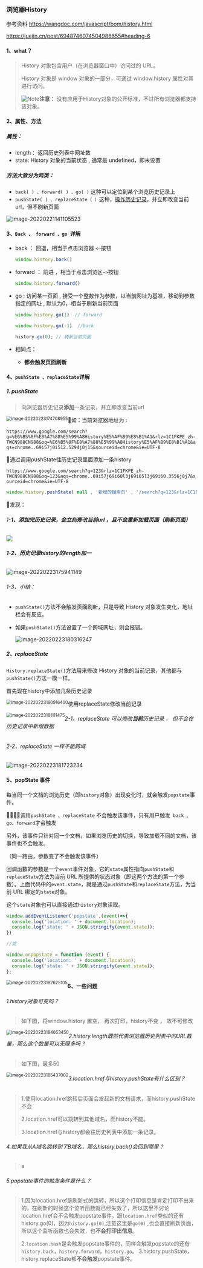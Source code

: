 

### 浏览器History

参考资料
https://wangdoc.com/javascript/bom/history.html

https://juejin.cn/post/6948746074504986655#heading-6

#### 1、what？

> History 对象包含用户（在浏览器窗口中）访问过的 URL。
>
> History 对象是 window 对象的一部分，可通过 window.history 属性对其进行访问。
>
> ![Note](https://www.runoob.com/images/lamp.gif)**注意：** 没有应用于History对象的公开标准，不过所有浏览器都支持该对象。

#### 2、属性、方法

##### 属性：

- length： 返回历史列表中网址数
- state:   History 对象的当前状态 , 通常是 undefined，即未设置

##### 方法大致分为两类：

- `back( ) 、forward( ) 、go( )`  这种可以定位到某个浏览历史记录上
- `pushState( ) 、replaceState（ ）`这种，<u>操作历史记录</u>，并立即改变当前url，但不刷新页面

![image-20220221141105523](https://raw.githubusercontent.com/JuntengMa/image/master/202202211411599.png)

#### 3、`Back 、 forward 、go `详解

- back ： 回退，相当于点击浏览器 ` <— `按钮  

  ```js
  window.history.back()
  ```

- forward ： 前进 ，相当于点击浏览区` —> `按钮

  ```js
  window.history.forward()
  ```

- go :  访问某一页面 , 接受一个整数作为参数，以当前网址为基准，移动到参数指定的网址 , 默认为0，相当于刷新当前页面

  ```js
  window.history.go(1)  // forward
  
  window.history.go(-1)  //back
  
  history.go(0); // 刷新当前页面
  ```

- 相同点：

  - **都会触发页面刷新**

#### 4、`pushState 、replaceState`详解

##### 1. pushState 

> 向浏览器历史记录**添加**一条记录，并立即改变当前url

<img src="https://raw.githubusercontent.com/JuntengMa/image/master/202202231747035.png" alt="image-20220223174708955" style="zoom:80%;float:left" />

 🍕如：当前浏览器地址为 : 

`https://www.google.com/search?q=%E6%B5%8F%E8%A7%88%E5%99%A8History%E5%AF%B9%E8%B1%A1&rlz=1C1FKPE_zh-TWCN988CN988&oq=%E6%B5%8F%E8%A7%88%E5%99%A8History%E5%AF%B9%E8%B1%A1&aqs=chrome..69i57j0i512.5294j0j15&sourceid=chrome&ie=UTF-8`

🍔通过调用pushState往历史记录里面添加一条history

`https://www.google.com/search?q=123&rlz=1C1FKPE_zh-TWCN988CN988&oq=123&aqs=chrome..69i57j69i60l3j69i65l3j69i60.3556j0j7&sourceid=chrome&ie=UTF-8`

```js
window.history.pushState( null , '新增的搜索页' , '/search?q=123&rlz=1C1FKPE_zh-TWCN988CN988&oq=123&aqs=chrome..69i57j69i60l3j69i65l3j69i60.3556j0j7&sourceid=chrome&ie=UTF-8')
```

🧇发现： 

###### 1-**1、添加完历史记录，会立刻修改当前url ，且不会重新加载页面（刷新页面）**

![](https://raw.githubusercontent.com/JuntengMa/image/master/202202231752515.gif)

###### **1-2、历史记录history的length加一**

![image-20220223175941149](https://raw.githubusercontent.com/JuntengMa/image/master/202202231759188.png)

###### 1-3、小结：

- `pushState()`方法不会触发页面刷新，只是导致 History 对象发生变化，地址栏会有反应。

- 如果`pushState()`方法设置了一个跨域网址，则会报错。

  ![image-20220223180316247](https://raw.githubusercontent.com/JuntengMa/image/master/202202231803288.png)

##### 2、replaceState

`History.replaceState()`方法用来修改 History 对象的当前记录，其他都与`pushState()`方法一模一样。

首先现在history中添加几条历史记录

<img src="https://raw.githubusercontent.com/JuntengMa/image/master/202202231809440.png" alt="image-20220223180916400" style="zoom:80%;float:left" />

使用replaceState修改当前记录

<img src="https://raw.githubusercontent.com/JuntengMa/image/master/202202231811510.png" alt="image-20220223181111475" style="zoom:80%;float:left" />

###### 2-1、replaceState 可以修改**当前**历史记录 ， 但不会在历史记录中新增数据

###### 2-2、replaceState 一样不能跨域

![image-20220223181723234](https://raw.githubusercontent.com/JuntengMa/image/master/202202231817275.png)

#### 5、popState 事件

每当同一个文档的浏览历史（即`history`对象）出现变化时，就会触发`popstate`事件。

🚫🚫🚫🚫调用`pushState 、replaceState` 不会触发该事件，只有用户触发` back 、go、forward`才会触发

另外，该事件只针对同一个文档，如果浏览历史的切换，导致加载不同的文档，该事件也不会触发。

（同一路由，参数变了不会触发该事件）

回调函数的参数是一个`event`事件对象，它的`state`属性指向`pushState`和`replaceState`方法为当前 URL 所提供的状态对象（即这两个方法的第一个参数）。上面代码中的`event.state`，就是通过`pushState`和`replaceState`方法，为当前 URL 绑定的`state`对象。

这个`state`对象也可以直接通过`history`对象读取。

```js
window.addEventListener('popstate',(event)=>{ 
  console.log('location: ' + document.location);
  console.log('state: ' + JSON.stringify(event.state));
})

//或

window.onpopstate = function (event) {
  console.log('location: ' + document.location);
  console.log('state: ' + JSON.stringify(event.state));
};
```

<img src="https://raw.githubusercontent.com/JuntengMa/image/master/202202231826149.png" alt="image-20220223182625105" style="zoom:80%;float:left" />

#### 6、一些问题

###### 1.history对象可变吗？ 

> 如下图，将window.history 置空， 再次打印，history不变 ， 故不可修改

<img src="https://raw.githubusercontent.com/JuntengMa/image/master/202202231846489.png" alt="image-20220223184653450" style="zoom:80%;float:left" />

###### 2.history.length既然代表浏览器历史列表中的URL数量，那么这个数量可以无限多吗？ 

> 如下图，最多50

<img src="https://raw.githubusercontent.com/JuntengMa/image/master/202202231854038.png" alt="image-20220223185437002" style="zoom:80%;float:left" />

###### 3.location.href与history.pushState有什么区别？ 

> 1.使用location.href跳转后页面会发起新的文档请求，而history.pushState不会
>
> 2.location.href可以跳转到其他域名，而history不能。
>
> 3.location.href与history都会往历史列表中添加一条记录。

###### 4.如果我从A域名跳转到了B域名，那么history.back()会回到哪里？ 

> a

###### 5.popstate事件的触发条件是什么？

> 1.因为location.href是刷新式的跳转，所以这个打印信息是肯定打印不出来的，在刷新的时候这个监听函数就已经失效了，所以这里不讨论location.href会不会触发popstate事件。跟`location.href`类似的还有history.go(0)，因为`history.go(0)`,注意这里是`go(0)` ,也会直接刷新页面，所以这个监听函数也会失效，也**不会打印出信息**。 
>
> 2.`location.hash`是会触发popstate事件的，同样会触发popstate的还有`history.back`，`history.forward`，`history.go`。 3.history.pushState，history.replaceState都**不会触发**popstate事件。

